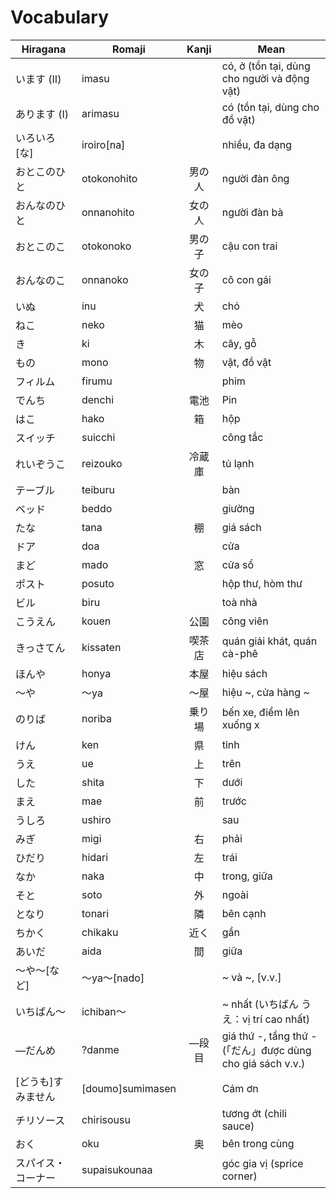 # Vocabulary

|Hiragana   | Romaji | Kanji | Mean |
|-----------|--------|:-----:|------|
| います (II) | imasu | | có, ở (tồn tại, dùng cho người và động vật)
| あります (I) | arimasu | | có (tồn tại, dùng cho đồ vật)
| いろいろ[な]| iroiro[na]| | nhiều, đa dạng
| おとこのひと| otokonohito| 男の人| người đàn ông
| おんなのひと| onnanohito| 女の人| người đàn bà
| おとこのこ| otokonoko| 男の子| cậu con trai
| おんなのこ| onnanoko| 女の子| cô con gái
| いぬ| inu| 犬| chó
| ねこ| neko| 猫| mèo
| き| ki| 木| cây, gỗ
| もの| mono| 物| vật, đồ vật
| フィルム| firumu| | phim
| でんち| denchi| 電池| Pin
| はこ| hako| 箱| hộp
| スイッチ| suicchi| | công tắc
| れいぞうこ| reizouko| 冷蔵庫| tủ lạnh
| テーブル| teiburu| | bàn
| ベッド| beddo| | giường
| たな| tana| 棚| giá sách
| ドア| doa| | cửa
| まど| mado| 窓| cửa sổ
| ポスト| posuto| | hộp thư, hòm thư
| ビル| biru| | toà nhà
| こうえん| kouen| 公園| công viên
| きっさてん| kissaten| 喫茶店| quán giải khát, quán cà-phê
| ほんや| honya| 本屋| hiệu sách
| ～や| ～ya| ～屋| hiệu ~, cửa hàng ~
| のりば| noriba| 乗り場| bến xe, điểm lên xuống x
| けん| ken| 県| tỉnh
| うえ| ue| 上| trên
| した| shita| 下| dưới
| まえ| mae| 前| trước
| うしろ| ushiro| | sau
| みぎ| migi| 右| phải
| ひだり| hidari| 左| trái
| なか| naka| 中| trong, giữa
| そと| soto| 外| ngoài
| となり| tonari| 隣| bên cạnh
| ちかく| chikaku| 近く| gần
| あいだ| aida| 間| giữa
| ～や～[など]| ～ya～[nado]| | ~ và ~, [v.v.]
| いちばん～| ichiban～| | ~ nhất (いちばん  うえ：vị trí cao nhất)
| ―だんめ| ?danme| ―段目| giá thứ -, tầng thứ - (「だん」được dùng cho giá sách v.v.)
| [どうも]すみません| [doumo]sumimasen| | Cám ơn
| チリソース| chirisousu| | tương ớt (chili sauce)
| おく| oku| 奥| bên trong cùng
| スパイス・コーナー| supaisukounaa| | góc gia vị (sprice corner)
